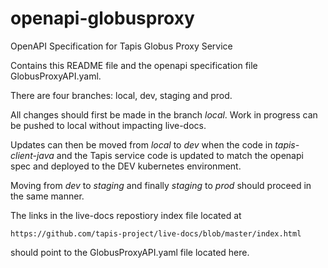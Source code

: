 # openapi-globusproxy

OpenAPI Specification for Tapis Globus Proxy Service

Contains this README file and the openapi specification file
GlobusProxyAPI.yaml.

There are four branches: local, dev, staging and prod.

All changes should first be made in the branch *local*. Work
in progress can be pushed to local without impacting live-docs.

Updates can then be moved from *local* to *dev* when the code
in *tapis-client-java* and the Tapis service code is updated to match
the openapi spec and deployed to the DEV kubernetes environment.

Moving from *dev* to *staging* and finally *staging* to *prod*
should proceed in the same manner.

The links in the live-docs repostiory index file located at
```
https://github.com/tapis-project/live-docs/blob/master/index.html
```
should point to the GlobusProxyAPI.yaml file located here.

